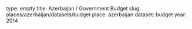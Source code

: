 type: empty
title: Azerbaijan / Government Budget
slug: places/azerbaijan/datasets/budget
place: azerbaijan
dataset: budget
year: 2014

